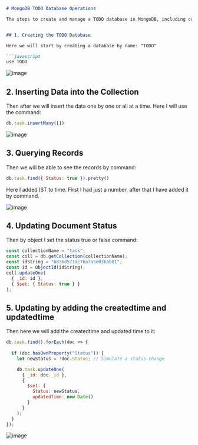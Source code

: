 ```markdown
# MongoDB TODO Database Operations

The steps to create and manage a TODO database in MongoDB, including creating a database, inserting data, querying records, and updating documents.


## 1. Creating the TODO Database

Here we will start by creating a database by name: "TODO"

```javascript
use TODO
```

![image](https://github.com/user-attachments/assets/1e592124-1fe5-4f1c-91c1-1efd9d066dfd)

## 2. Inserting Data into the Collection

Then after we will insert the data one by one or all at a time. Here I will use the command:

```javascript
db.task.insertMany([])
```

![image](https://github.com/user-attachments/assets/a5033df8-f29b-4d54-bad1-8218c0cfe29c)

## 3. Querying Records

Then we will be able to see the records by command:

```javascript
db.task.find({ Status: true }).pretty()
```

Here I added IST to time. First I had just a number, after that I have added it by command.

![image](https://github.com/user-attachments/assets/523c8933-f552-4660-a64c-e70d81350071)

## 4. Updating Document Status

Then by object I set the status true or false command:

```javascript
const collectionName = "task"; 
const coll = db.getCollection(collectionName);
const idString = "6836d571ac76a7a5e03bab01";
const id = ObjectId(idString);
coll.updateOne(
  { _id: id },
  { $set: { Status: true } }
);
```
## 5. Updating by adding the createdtime and updatedtime

Then here we will add the createdtime and updated time to it:

```javascript
db.task.find().forEach(doc => {
  
  if (doc.hasOwnProperty("Status")) {
    let newStatus = !doc.Status; // Simulate a status change

    db.task.updateOne(
      { _id: doc._id },
      {
        $set: {
          Status: newStatus,
          updatedTime: new Date()
        }
      }
    );
  }
});
```

![image](https://github.com/user-attachments/assets/8b499d8d-400e-40b7-abbb-b9558ed51407)

